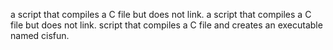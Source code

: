  a script that compiles a C file but does not link.
a script that compiles a C file but does not link.
script that compiles a C file and creates an executable named cisfun.
